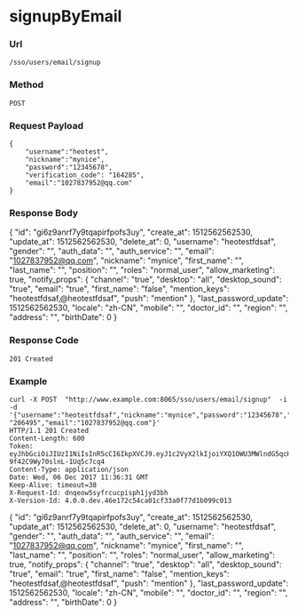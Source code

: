 # signupByEmail 
    

### Url
    /sso/users/email/signup

### Method
    POST

### Request Payload
	{
		"username":"heotest",
		"nickname":"mynice",
		"password":"12345678",
		"verification_code": "164285",
		"email":"1027837952@qq.com"
	}


### Response Body
  {
      "id": "gi6z9anrf7y9tqapirfpofs3uy",
      "create_at": 1512562562530,
      "update_at": 1512562562530,
      "delete_at": 0,
      "username": "heotestfdsaf",
      "gender": "",
      "auth_data": "",
      "auth_service": "",
      "email": "1027837952@qq.com",
      "nickname": "mynice",
      "first_name": "",
      "last_name": "",
      "position": "",
      "roles": "normal_user",
      "allow_marketing": true,
      "notify_props": {
          "channel": "true",
          "desktop": "all",
          "desktop_sound": "true",
          "email": "true",
          "first_name": "false",
          "mention_keys": "heotestfdsaf,@heotestfdsaf",
          "push": "mention"
      },
      "last_password_update": 1512562562530,
      "locale": "zh-CN",
      "mobile": "",
      "doctor_id": "",
      "region": "",
      "address": "",
      "birthDate": 0
  }

### Response Code
    201 Created

### Example 
	curl -X POST  "http://www.example.com:8065/sso/users/email/signup"  -i -d '{"username":"heotestfdsaf","nickname":"mynice","password":"12345678","verification_code": "206495","email":"1027837952@qq.com"}'
    HTTP/1.1 201 Created
    Content-Length: 600
    Token: eyJhbGciOiJIUzI1NiIsInR5cCI6IkpXVCJ9.eyJ1c2VyX2lkIjoiYXQ1OWU3MWlndG5qcHB1ZGVnamRuam1pMXciLCJyb2xlcyI6Im5vcm1hbF91c2VyIiwicHJvcHMiOnsiYnJvd3NlciI6IkdvLWh0dHAtY2xpZW50LzEuMSIsIm9zIjoidW5rbm93biIsInBsYXRmb3JtIjoidW5rbm93biJ9LCJ0ZWFtX21lbWJlcnMiOm51bGwsImRldmljZV9pZCI6IiIsImlzX29hdXRoIjpmYWxzZSwiZXhwIjoxNTE0Mjg4MTkxLCJpYXQiOjE1MTI1NjAxOTEsImlzcyI6Ind3dy5hY2N1cm1lLmNvbSJ9.YdMwEqOK_61AeJtlVp-9f42C9Wy70slnL-1Uq5c7cq4
    Content-Type: application/json
    Date: Wed, 06 Dec 2017 11:36:31 GMT
    Keep-Alive: timeout=38
    X-Request-Id: dnqeow5syfrcucpisph1jyd3bh
    X-Version-Id: 4.0.0.dev.46e172c54ca01cf33a0f77d1b099c013

  {
      "id": "gi6z9anrf7y9tqapirfpofs3uy",
      "create_at": 1512562562530,
      "update_at": 1512562562530,
      "delete_at": 0,
      "username": "heotestfdsaf",
      "gender": "",
      "auth_data": "",
      "auth_service": "",
      "email": "1027837952@qq.com",
      "nickname": "mynice",
      "first_name": "",
      "last_name": "",
      "position": "",
      "roles": "normal_user",
      "allow_marketing": true,
      "notify_props": {
          "channel": "true",
          "desktop": "all",
          "desktop_sound": "true",
          "email": "true",
          "first_name": "false",
          "mention_keys": "heotestfdsaf,@heotestfdsaf",
          "push": "mention"
      },
      "last_password_update": 1512562562530,
      "locale": "zh-CN",
      "mobile": "",
      "doctor_id": "",
      "region": "",
      "address": "",
      "birthDate": 0
  }
